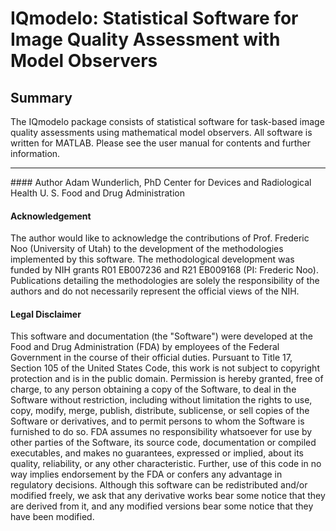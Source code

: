 # IQmodelo: Statistical Software for Image Quality Assessment with Model Observers

## Summary
The IQmodelo package consists of statistical software for task-based image quality assessments using mathematical model observers. All software is written for MATLAB. Please see the user manual for contents and further information. 

<hr>
#### Author
Adam Wunderlich, PhD  
Center for Devices and Radiological Health  
U. S. Food and Drug Administration

#### Acknowledgement
The author would like to acknowledge the contributions of Prof. Frederic Noo (University of Utah) to the development of the methodologies implemented by this software. The methodological development was funded by NIH grants R01 EB007236 and R21 EB009168 (PI: Frederic Noo). Publications detailing the methodologies are solely the responsibility of the authors and do not necessarily represent the official views of the NIH.

#### Legal Disclaimer
This software and documentation (the "Software") were developed at the Food and Drug Administration (FDA) by employees of the Federal Government in the course of their official duties. Pursuant to Title 17, Section 105 of the United States Code, this work is not subject to copyright protection and is in the public domain. Permission is hereby granted, free of charge, to any person obtaining a copy of the Software, to deal in the Software without restriction, including without limitation the rights to use, copy, modify, merge, publish, distribute, sublicense, or sell copies of the Software or derivatives, and to permit persons to whom the Software is furnished to do so. FDA assumes no responsibility whatsoever for use by other parties of the Software, its source code, documentation or compiled executables, and makes no guarantees, expressed or implied, about its quality, reliability, or any other characteristic. Further, use of this code in no way implies endorsement by the FDA or confers any advantage in regulatory decisions. Although this software can be redistributed and/or modified freely, we ask that any derivative works bear some notice that they are derived from it, and any modified versions bear some notice that they have been modified. 
